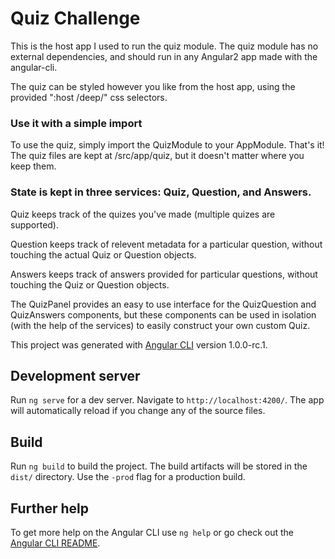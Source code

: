 # Quiz Challenge
This is the host app I used to run the quiz module.  The quiz module has no external dependencies, and should run in any Angular2 app made with the angular-cli.

The quiz can be styled however you like from the host app, using the provided ":host /deep/" css selectors.

### Use it with a simple import
To use the quiz, simply import the QuizModule to your AppModule.  That's it!  The quiz files are kept at /src/app/quiz, but it doesn't matter where you keep them.

### State is kept in three services: Quiz, Question, and Answers.  

Quiz keeps track of the quizes you've made (multiple quizes are supported).

Question keeps track of relevent metadata for a particular question, without touching the actual Quiz or Question objects.

Answers keeps track of answers provided for particular questions, without touching the Quiz or Question objects.

The QuizPanel provides an easy to use interface for the QuizQuestion and QuizAnswers components, but these components can be used in isolation (with the help of the services) to easily construct your own custom Quiz.



This project was generated with [Angular CLI](https://github.com/angular/angular-cli) version 1.0.0-rc.1.

## Development server
Run `ng serve` for a dev server. Navigate to `http://localhost:4200/`. The app will automatically reload if you change any of the source files.

## Build

Run `ng build` to build the project. The build artifacts will be stored in the `dist/` directory. Use the `-prod` flag for a production build.

## Further help

To get more help on the Angular CLI use `ng help` or go check out the [Angular CLI README](https://github.com/angular/angular-cli/blob/master/README.md).
